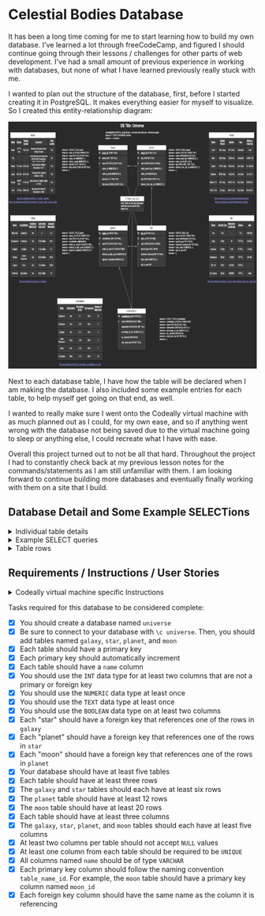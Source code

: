 # Celestial Bodies Database

It has been a long time coming for me to start learning how to build my own database. I've learned a lot through freeCodeCamp, and figured I should continue going through their lessons / challenges for other parts of web development. I've had a small amount of previous experience in working with databases, but none of what I have learned previously really stuck with me.

I wanted to plan out the structure of the database, first, before I started creating it in PostgreSQL. It makes everything easier for myself to visualize. So I created this entity-relationship diagram:

<p align="center"><img src="./Celestial Bodies Database/Celestial Bodies Database ER Diagram.png" height="500" alt="Screenshot of my Celestial Bodies Database entity relationship diagram."/></p>

Next to each database table, I have how the table will be declared when I am making the database. I also included some example entries for each table, to help myself get going on that end, as well.

I wanted to really make sure I went onto the Codeally virtual machine with as much planned out as I could, for my own ease, and so if anything went wrong with the database not being saved due to the virtual machine going to sleep or anything else, I could recreate what I have with ease.

Overall this project turned out to not be all that hard. Throughout the project I had to constantly check back at my previous lesson notes for the commands/statements as I am still unfamiliar with them. I am looking forward to continue building more databases and eventually finally working with them on a site that I build.

## Database Detail and Some Example SELECTions


<details><summary>Individual table details</summary><ul>
  <li><details><summary>overall table detail</summary>

  ```sql
  universe=> \d
                              List of relations
  +--------+------------------------------------+----------+--------------+
  | Schema |                Name                |   Type   |    Owner     |
  +--------+------------------------------------+----------+--------------+
  | public | constellation                      | table    | freecodecamp |
  | public | constellation_constellation_id_seq | sequence | freecodecamp |
  | public | galaxy                             | table    | freecodecamp |
  | public | galaxy_galaxy_id_seq               | sequence | freecodecamp |
  | public | moon                               | table    | freecodecamp |
  | public | moon_moon_id_seq                   | sequence | freecodecamp |
  | public | planet                             | table    | freecodecamp |
  | public | planet_planet_id_seq               | sequence | freecodecamp |
  | public | star                               | table    | freecodecamp |
  | public | star_star_id_seq                   | sequence | freecodecamp |
  +--------+------------------------------------+----------+--------------+
  (10 rows)
  ```

  </details></li>


  <li><details markdown="1"><summary>moon details</summary>

  ```sql
  universe=> \d moon
                                            Table "public.moon"
  +-----------------+-----------------------+-----------+----------+---------------------------------------+
  |     Column      |         Type          | Collation | Nullable |                Default                |
  +-----------------+-----------------------+-----------+----------+---------------------------------------+
  | moon_id         | integer               |           | not null | nextval('moon_moon_id_seq'::regclass) |
  | name            | character varying(25) |           | not null |                                       |
  | radius_km       | numeric(5,1)          |           |          |                                       |
  | surface_gravity | numeric(4,3)          |           |          |                                       |
  | discovery       | text                  |           | not null |                                       |
  | tidal_locked    | boolean               |           | not null |                                       |
  | planet_id       | integer               |           | not null |                                       |
  +-----------------+-----------------------+-----------+----------+---------------------------------------+
  Indexes:
      "moon_pkey" PRIMARY KEY, btree (moon_id)
      "moon_name_key" UNIQUE CONSTRAINT, btree (name)
  Foreign-key constraints:
      "moon_planet_id_fkey" FOREIGN KEY (planet_id) REFERENCES planet(planet_id)
  ```

  </details></li>


  <li><details markdown="1"><summary>planet details</summary>

  ```sql
  universe=> \d planet
                                                Table "public.planet"
  +-----------------------+-----------------------+-----------+----------+-------------------------------------------+
  |        Column         |         Type          | Collation | Nullable |                  Default                  |
  +-----------------------+-----------------------+-----------+----------+-------------------------------------------+
  | planet_id             | integer               |           | not null | nextval('planet_planet_id_seq'::regclass) |
  | name                  | character varying(25) |           | not null |                                           |
  | orbital_period_days   | numeric(6,1)          |           |          |                                           |
  | radius_km             | numeric(6,1)          |           |          |                                           |
  | type                  | character varying(15) |           | not null |                                           |
  | distance_from_star_au | numeric(7,5)          |           |          |                                           |
  | star_id               | integer               |           |          |                                           |
  +-----------------------+-----------------------+-----------+----------+-------------------------------------------+
  Indexes:
      "planet_pkey" PRIMARY KEY, btree (planet_id)
      "planet_name_key" UNIQUE CONSTRAINT, btree (name)
  Foreign-key constraints:
      "planet_star_id_fkey" FOREIGN KEY (star_id) REFERENCES star(star_id)
  Referenced by:
      TABLE "moon" CONSTRAINT "moon_planet_id_fkey" FOREIGN KEY (planet_id) REFERENCES planet(planet_id)
  ```

  </details></li>


  <li><details markdown="1"><summary>star details</summary>

  ```sql
  universe=> \d star
                                                Table "public.star"
  +-----------------------+-----------------------+-----------+----------+---------------------------------------+
  |        Column         |         Type          | Collation | Nullable |                Default                |
  +-----------------------+-----------------------+-----------+----------+---------------------------------------+
  | star_id               | integer               |           | not null | nextval('star_star_id_seq'::regclass) |
  | name                  | character varying(25) |           | not null |                                       |
  | spectral_type         | character varying(8)  |           |          |                                       |
  | bolometric_luminosity | integer               |           | not null |                                       |
  | solar_radius          | numeric(6,3)          |           |          |                                       |
  | age_m_years           | integer               |           |          |                                       |
  | galaxy_id             | integer               |           | not null |                                       |
  +-----------------------+-----------------------+-----------+----------+---------------------------------------+
  Indexes:
      "star_pkey" PRIMARY KEY, btree (star_id)
      "star_name_key" UNIQUE CONSTRAINT, btree (name)
  Foreign-key constraints:
      "star_galaxy_id_fkey" FOREIGN KEY (galaxy_id) REFERENCES galaxy(galaxy_id)
  Referenced by:
      TABLE "planet" CONSTRAINT "planet_star_id_fkey" FOREIGN KEY (star_id) REFERENCES star(star_id)
  ```

  </details></li>


  <li><details markdown="1"><summary>galaxy details</summary>

  ```sql
  universe=> \d galaxy
                                                  Table "public.galaxy"
  +------------------------+-----------------------+-----------+----------+-------------------------------------------+
  |         Column         |         Type          | Collation | Nullable |                  Default                  |
  +------------------------+-----------------------+-----------+----------+-------------------------------------------+
  | galaxy_id              | integer               |           | not null | nextval('galaxy_galaxy_id_seq'::regclass) |
  | name                   | character varying(25) |           | not null |                                           |
  | visible_by_eye         | boolean               |           | not null |                                           |
  | distance_m_light_years | numeric(5,2)          |           |          |                                           |
  | apparent_magnitude     | numeric(4,2)          |           |          |                                           |
  | constellation_id       | integer               |           | not null |                                           |
  +------------------------+-----------------------+-----------+----------+-------------------------------------------+
  Indexes:
      "galaxy_pkey" PRIMARY KEY, btree (galaxy_id)
      "galaxy_name_key" UNIQUE CONSTRAINT, btree (name)
  Foreign-key constraints:
      "galaxy_constellation_id_fkey" FOREIGN KEY (constellation_id) REFERENCES constellation(constellation_id)
  Referenced by:
      TABLE "star" CONSTRAINT "star_galaxy_id_fkey" FOREIGN KEY (galaxy_id) REFERENCES galaxy(galaxy_id)
  ```

  </details></li>


  <li><details markdown="1"><summary>constellation details</summary>

  ```sql
  universe=> \d constellation
                                                  Table "public.constellation"
  +-------------------+-----------------------+-----------+----------+---------------------------------------------------------+
  |      Column       |         Type          | Collation | Nullable |                         Default                         |
  +-------------------+-----------------------+-----------+----------+---------------------------------------------------------+
  | constellation_id  | integer               |           | not null | nextval('constellation_constellation_id_seq'::regclass) |
  | name              | character varying(25) |           | not null |                                                         |
  | abbreviation      | character varying(3)  |           | not null |                                                         |
  | percentage_of_sky | numeric(3,2)          |           |          |                                                         |
  | iau_quadrant      | character varying(3)  |           |          |                                                         |
  | num_main_stars    | integer               |           | not null |                                                         |
  +-------------------+-----------------------+-----------+----------+---------------------------------------------------------+
  Indexes:
      "constellation_pkey" PRIMARY KEY, btree (constellation_id)
      "constellation_name_key" UNIQUE CONSTRAINT, btree (name)
  Referenced by:
      TABLE "galaxy" CONSTRAINT "galaxy_constellation_id_fkey" FOREIGN KEY (constellation_id) REFERENCES constellation(constellation_id)
  ```

  </details></li>
</ul></details>


<details><summary>Example SELECT queries</summary><ul>
  <li><details><summary>Planets with their moons</summary>

  ```sql
  universe=> SELECT planet.name planet_name, moon.name moon_name FROM planet FULL JOIN moon ON planet.planet_id = moon.planet_id;
  +-------------+-----------+
  | planet_name | moon_name |
  +-------------+-----------+
  | Earth       | Moon      |
  | Pluto       | Nix       |
  | Uranus      | Oberon    |
  | Saturn      | Janus     |
  | Jupiter     | Europa    |
  | Saturn      | Pan       |
  | Mars        | Phobos    |
  | Mars        | Deimos    |
  | Jupiter     | Elara     |
  | Neptune     | Triton    |
  | Pluto       | Charon    |
  | Jupiter     | Io        |
  | Jupiter     | Callisto  |
  | Jupiter     | Amalthea  |
  | Jupiter     | Metis     |
  | Jupiter     | Taygete   |
  | Saturn      | Ymir      |
  | Saturn      | Narvi     |
  | Saturn      | Bestla    |
  | Saturn      | Eggther   |
  | HATS-16 b   |           |
  | MASCARA-1 b |           |
  | Kepler-51 b |           |
  | Venus       |           |
  | Mercury     |           |
  +-------------+-----------+
  (25 rows)
  ```

  </details></li>


  <li><details><summary>Stars with their planets</summary>

  ```sql
  universe=> SELECT star.name star_name, planet.name planet_name FROM star FULL JOIN planet ON star.star_id = planet.star_id;
  +-------------+-------------+
  |  star_name  | planet_name |
  +-------------+-------------+
  | Sun         | Mercury     |
  | Sun         | Venus       |
  | Sun         | Earth       |
  | Sun         | Mars        |
  | Sun         | Jupiter     |
  | Sun         | Saturn      |
  | Sun         | Uranus      |
  | Sun         | Neptune     |
  | Sun         | Pluto       |
  |             | Kepler-51 b |
  |             | HATS-16 b   |
  |             | MASCARA-1 b |
  | Vega        |             |
  | WR 142      |             |
  | Eta Carinae |             |
  | Betelgeuse  |             |
  | Achernar    |             |
  +-------------+-------------+
  (17 rows)
  ```

  </details></li>


  <li><details><summary>Galaxies with their stars</summary>

  ```sql
  universe=> SELECT galaxy.name galaxy_name, star.name star_name FROM galaxy FULL JOIN star ON galaxy.galaxy_id = star.galaxy_id;
  +-------------+-------------+
  | galaxy_name |  star_name  |
  +-------------+-------------+
  | Milky Way   | Sun         |
  | Milky Way   | Vega        |
  | Milky Way   | Achernar    |
  | Milky Way   | Betelgeuse  |
  | Milky Way   | WR 142      |
  | Milky Way   | Eta Carinae |
  | Centaurus A |             |
  | Condor      |             |
  | Pinwheel    |             |
  | Needle      |             |
  | Sculptor    |             |
  +-------------+-------------+
(11 rows)
  ```

  </details></li>


  <li><details><summary>Constellations with their galaxies</summary>

  ```sql
  universe=> SELECT constellation.name constellation_name, galaxy.name galaxy_name FROM constellation FULL JOIN galaxy ON constellation.constellation_id = galaxy.constellation_id;
  +--------------------+-------------+
  | constellation_name | galaxy_name |
  +--------------------+-------------+
  | Sagittarus         | Milky Way   |
  | Centaurus          | Centaurus A |
  | Sculptor           | Sculptor    |
  | Coma Berenices     | Needle      |
  | Pavo               | Condor      |
  | Ursa Major         | Pinwheel    |
  +--------------------+-------------+
  (6 rows)
  ```

  </details></li>
</details>

<details><summary>Table rows</summary><ul>
  <li><details><summary>moon rows</summary>

  ```sql
  universe=> SELECT * FROM moon;
  +---------+----------+-----------+-----------------+----------------------------------------------------------------------+--------------+-----------+
  | moon_id |   name   | radius_km | surface_gravity |                              discovery                               | tidal_locked | planet_id |
  +---------+----------+-----------+-----------------+----------------------------------------------------------------------+--------------+-----------+
  |       1 | Moon     |    1737.4 |           1.622 | Unknown discovery time / Always known                                | t            |         3 |
  |       2 | Nix      |      22.5 |           0.002 | Discovered by researchers of the Pluto Companion Search Team in 2005 | f            |         9 |
  |       3 | Oberon   |     761.4 |           0.354 | Discovered by William Herschel in 1787                               | t            |         7 |
  |       4 | Janus    |       0.0 |           0.011 | Discovered by Audouin Dollfus in 1966                                | t            |         6 |
  |       5 | Europa   |       1.3 |           1.314 | Discovered by Galileo Galilei in 1610                                | t            |         5 |
  |       6 | Pan      |      14.1 |           0.009 | Discovered by Mark R. Showalter in 1990                              | t            |         6 |
  |       7 | Phobos   |      11.7 |           0.006 | Discovered by Asaph Hall in 1877                                     | t            |         4 |
  |       8 | Deimos   |       6.2 |           0.003 | Discovered by Asaph Hall in 1877                                     | t            |         4 |
  |       9 | Elara    |      43.0 |                 | Discovered by Charles D. Perrine in 1905                             | f            |         5 |
  |      10 | Triton   |    1353.4 |           0.779 | Discovered by William Lassell in 1846                                | t            |         8 |
  |      11 | Charon   |     606.0 |           0.288 | Discovered by James W. Christy in 1978                               | t            |         9 |
  |      12 | Io       |    1821.6 |           1.796 | Discovered by Galileo Galilei in 1610                                | t            |         5 |
  |      13 | Callisto |    2410.3 |           1.235 | Discovered by Galileo Galilei in 1610                                | t            |         5 |
  |      14 | Amalthea |      83.5 |           0.020 | Discovered by E. E. Barnard in 1892                                  | t            |         5 |
  |      15 | Metis    |      21.5 |                 | Discovered by S. Synnott in 1979                                     | t            |         5 |
  |      16 | Taygete  |       2.5 |                 | Discovered by Mauna Kea Observatory in 2000                          | f            |         5 |
  |      17 | Ymir     |       9.0 |                 | Discovered by Brett J. Gladman in 2000                               | f            |         6 |
  |      18 | Narvi    |       3.5 |                 | Discovered by Scott S. Sheppard in 2003                              | f            |         6 |
  |      19 | Bestla   |       3.5 |                 | Discovered by Cassini spacecraft in 2015                             | f            |         6 |
  |      20 | Eggther  |       6.0 |                 | Discovered by Sheppard et al. in 2019                                | f            |         6 |
  +---------+----------+-----------+-----------------+----------------------------------------------------------------------+--------------+-----------+
  (20 rows)
  ```

  </details>


  <li><details><summary>planet rows</summary>

  ```sql
  universe=> SELECT * FROM planet;
  +-----------+-------------+---------------------+-----------+--------------+-----------------------+---------+
  | planet_id |    name     | orbital_period_days | radius_km |     type     | distance_from_star_au | star_id |
  +-----------+-------------+---------------------+-----------+--------------+-----------------------+---------+
  |         1 | Mercury     |                88.0 |    2439.7 | Terrestrial  |               0.46670 |       1 |
  |         2 | Venus       |               224.7 |    6051.8 | Terrestrial  |               0.72821 |       1 |
  |         3 | Earth       |               365.3 |    6371.0 | Terrestrial  |               1.00000 |       1 |
  |         4 | Mars        |               686.9 |    3389.5 | Terrestrial  |               1.66621 |       1 |
  |         5 | Jupiter     |              5332.6 |   69911.0 | Gas Giant    |               5.45700 |       1 |
  |         6 | Saturn      |             10759.2 |   58232.0 | Gas Giant    |              10.12380 |       1 |
  |         7 | Uranus      |             30688.5 |   25362.0 | Ice Giant    |              20.09650 |       1 |
  |         8 | Neptune     |               367.5 |   24622.0 | Ice Giant    |              30.33000 |       1 |
  |         9 | Pluto       |               366.7 |    1188.3 | Dwarf Planet |              49.30500 |       1 |
  |        10 | Kepler-51 b |                45.2 |   44253.7 | Gas Giant    |               0.25140 |         |
  |        11 | HATS-16 b   |                 2.8 |   90115.3 | Gas Giant    |               0.04130 |         |
  |        12 | MASCARA-1 b |                 2.8 |   90115.3 | Gas Giant    |               0.04130 |         |
  +-----------+-------------+---------------------+-----------+--------------+-----------------------+---------+
  (12 rows)
  ```
  
  </details>


  <li><details><summary>star rows</summary>

  ```sql
  universe=> SELECT * FROM star;
  +---------+-------------+---------------+-----------------------+--------------+-------------+-----------+
  | star_id |    name     | spectral_type | bolometric_luminosity | solar_radius | age_m_years | galaxy_id |
  +---------+-------------+---------------+-----------------------+--------------+-------------+-----------+
  |       1 | Sun         | G2V           |                     1 |        1.000 |        4600 |         1 |
  |       2 | Vega        | A0Va          |                    40 |        2.362 |         455 |         1 |
  |       3 | Achernar    | B3Vep         |                  3150 |        6.780 |          37 |         1 |
  |       4 | Betelgeuse  | M2lab         |                126000 |      764.000 |           8 |         1 |
  |       5 | WR 142      | WO2           |                912000 |        0.800 |             |         1 |
  |       6 | Eta Carinae | WRpe          |               4600000 |      240.000 |           3 |         1 |
  +---------+-------------+---------------+-----------------------+--------------+-------------+-----------+
  (6 rows)
  ```
  
  </details>


  <li><details><summary>galaxy rows</summary>

  ```sql
  universe=> SELECT * FROM galaxy;
  +-----------+-------------+----------------+------------------------+--------------------+------------------+
  | galaxy_id |    name     | visible_by_eye | distance_m_light_years | apparent_magnitude | constellation_id |
  +-----------+-------------+----------------+------------------------+--------------------+------------------+
  |         1 | Milky Way   | t              |                   0.00 |              -6.50 |                1 |
  |         2 | Centaurus A | t              |                  13.05 |               6.84 |                2 |
  |         3 | Sculptor    | t              |                  11.42 |               7.20 |                3 |
  |         4 | Needle      | f              |                  38.49 |              10.42 |                4 |
  |         5 | Condor      | f              |                 212.00 |              10.69 |                5 |
  |         6 | Pinwheel    | f              |                  20.87 |               7.90 |                6 |
  +-----------+-------------+----------------+------------------------+--------------------+------------------+
  (6 rows)
  ```
  
  </details>


  <li><details><summary>constellation rows</summary>

  ```sql
  universe=> SELECT * FROM constellation;
  +------------------+----------------+--------------+-------------------+--------------+----------------+
  | constellation_id |      name      | abbreviation | percentage_of_sky | iau_quadrant | num_main_stars |
  +------------------+----------------+--------------+-------------------+--------------+----------------+
  |                1 | Sagittarus     | Sgr          |              2.10 | SQ4          |             12 |
  |                2 | Centaurus      | Cen          |              2.57 | SQ3          |             11 |
  |                3 | Sculptor       | Scl          |              1.15 | SQ1          |              4 |
  |                4 | Coma Berenices | Com          |              0.94 | NQ3          |              3 |
  |                5 | Pavo           | Pav          |              0.92 | SQ4          |              7 |
  |                6 | Ursa Major     | UMa          |              3.10 | NQ2          |             20 |
  +------------------+----------------+--------------+-------------------+--------------+----------------+
  (6 rows)
  ```
  
  </details>
</ul></details>

## Requirements / Instructions / User Stories

<details>
  <summary>Codeally virtual machine specific Instructions</summary>
  For this project, you need to log in to PostgreSQL with psql to create your database. Do that by entering `psql --username=freecodecamp --dbname=postgres` in the terminal. Make all the tests below pass to complete the project. Be sure to get creative, and have fun!

  **Don't forget to connect to your database after you create it** :smile:

  Here's some ideas for other column and table names: `description`, `has_life`, `is_spherical`, `age_in_millions_of_years`, `planet_types`, `galaxy_types`, `distance_from_earth`.

  **Notes:**
  If you leave your virtual machine, your database may not be saved. You can make a dump of it by entering `pg_dump -cC --inserts -U freecodecamp universe > universe.sql` in a bash terminal (not the psql one). It will save the commands to rebuild your database in `universe.sql`. The file will be located where the command was entered. If it's anything inside the `project` folder, the file will be saved in the VM. You can rebuild the database by entering `psql -U postgres < universe.sql` in a terminal where the `.sql` file is.

  If you are saving your progress on freeCodeCamp.org, after getting all the tests to pass, follow the instructions above to save a dump of your database. Save the `universe.sql` file in a public repository and submit the URL to it on freeCodeCamp.org.
</details>

Tasks required for this database to be considered complete:

- [x] You should create a database named `universe`
- [x] Be sure to connect to your database with `\c universe`. Then, you should add tables named `galaxy`, `star`, `planet`, and `moon`
- [x] Each table should have a primary key
- [x] Each primary key should automatically increment
- [x] Each table should have a `name` column
- [X] You should use the `INT` data type for at least two columns that are not a primary or foreign key
- [X] You should use the `NUMERIC` data type at least once
- [x] You should use the `TEXT` data type at least once
- [x] You should use the `BOOLEAN` data type on at least two columns
- [x] Each "star" should have a foreign key that references one of the rows in `galaxy`
- [x] Each "planet" should have a foreign key that references one of the rows in `star`
- [x] Each "moon" should have a foreign key that references one of the rows in `planet`
- [x] Your database should have at least five tables
- [x] Each table should have at least three rows
- [x] The `galaxy` and `star` tables should each have at least six rows
- [x] The `planet` table should have at least 12 rows
- [x] The `moon` table should have at least 20 rows
- [x] Each table should have at least three columns
- [x] The `galaxy`, `star`, `planet`, and `moon` tables should each have at least five columns
- [X] At least two columns per table should not accept `NULL` values
- [x] At least one column from each table should be required to be `UNIQUE`
- [x] All columns named `name` should be of type `VARCHAR`
- [x] Each primary key column should follow the naming convention `table_name_id`. For example, the `moon` table should have a primary key column named `moon_id`
- [x] Each foreign key column should have the same name as the column it is referencing
